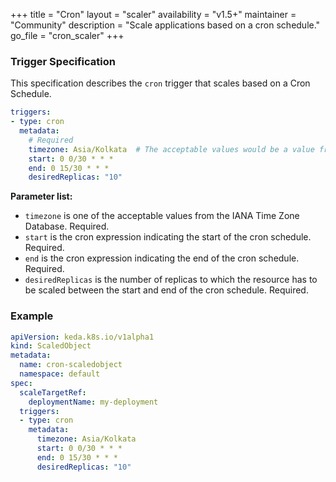 +++
title = "Cron"
layout = "scaler"
availability = "v1.5+"
maintainer = "Community"
description = "Scale applications based on a cron schedule."
go_file = "cron_scaler"
+++

### Trigger Specification

This specification describes the `cron` trigger that scales based on a Cron Schedule.

```yaml
triggers:
- type: cron
  metadata:
    # Required
    timezone: Asia/Kolkata  # The acceptable values would be a value from the IANA Time Zone Database.
    start: 0 0/30 * * *
    end: 0 15/30 * * *
    desiredReplicas: "10"
```

**Parameter list:**

- `timezone` is one of the acceptable values from the IANA Time Zone Database. Required.
- `start` is the cron expression indicating the start of the cron schedule. Required.
- `end` is the cron expression indicating the end of the cron schedule. Required.
- `desiredReplicas` is the number of replicas to which the resource has to be scaled between the start and end of the cron schedule. Required.

### Example

```yaml
apiVersion: keda.k8s.io/v1alpha1
kind: ScaledObject
metadata:
  name: cron-scaledobject
  namespace: default
spec:
  scaleTargetRef:
    deploymentName: my-deployment
  triggers:
  - type: cron
    metadata:
      timezone: Asia/Kolkata
      start: 0 0/30 * * *
      end: 0 15/30 * * *
      desiredReplicas: "10"
```
